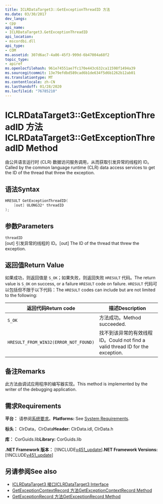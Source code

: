 ```yaml
---
title: ICLRDataTarget3::GetExceptionThreadID 方法
ms.date: 03/30/2017
dev_langs:
- cpp
api_name:
- ICLRDataTarget3.GetExceptionThreadID
api_location:
- mscordbi.dll
api_type:
- COM
ms.assetid: 307d6ac7-4a86-45f3-999d-6b47004a68f2
topic_type:
- apiref
ms.openlocfilehash: 961e74551ae7fc170e443c632ca11598f1494a39
ms.sourcegitcommit: 13e79efdbd589cad6b1de634f5d6b1262b12ab01
ms.translationtype: MT
ms.contentlocale: zh-CN
ms.lasthandoff: 01/28/2020
ms.locfileid: "76785210"
---
```

# <a name="iclrdatatarget3getexceptionthreadid-method"></a><span data-ttu-id="32dae-102">ICLRDataTarget3::GetExceptionThreadID 方法</span><span class="sxs-lookup"><span data-stu-id="32dae-102">ICLRDataTarget3::GetExceptionThreadID Method</span></span>
<span data-ttu-id="32dae-103">由公共语言运行时 (CLR) 数据访问服务调用，从而获取引发异常的线程的 ID。</span><span class="sxs-lookup"><span data-stu-id="32dae-103">Called by the common language runtime (CLR) data access services to get the ID of the thread that threw the exception.</span></span>  
  
## <a name="syntax"></a><span data-ttu-id="32dae-104">语法</span><span class="sxs-lookup"><span data-stu-id="32dae-104">Syntax</span></span>  
  
```cpp  
HRESULT GetExceptionThreadID(  
    [out] ULONG32* threadID  
);  
```  
  
## <a name="parameters"></a><span data-ttu-id="32dae-105">参数</span><span class="sxs-lookup"><span data-stu-id="32dae-105">Parameters</span></span>  
 `threadID`  
 <span data-ttu-id="32dae-106">[out] 引发异常的线程的 ID。</span><span class="sxs-lookup"><span data-stu-id="32dae-106">[out] The ID of the thread that threw the exception.</span></span>  
  
## <a name="return-value"></a><span data-ttu-id="32dae-107">返回值</span><span class="sxs-lookup"><span data-stu-id="32dae-107">Return Value</span></span>  
 <span data-ttu-id="32dae-108">如果成功，则返回值是 `S_OK`；如果失败，则返回失败 `HRESULT` 代码。</span><span class="sxs-lookup"><span data-stu-id="32dae-108">The return value is `S_OK` on success, or a failure `HRESULT` code on failure.</span></span> <span data-ttu-id="32dae-109">`HRESULT` 代码可以包括但不限于以下代码：</span><span class="sxs-lookup"><span data-stu-id="32dae-109">The `HRESULT` codes can include but are not limited to the following:</span></span>  
  
|<span data-ttu-id="32dae-110">返回代码</span><span class="sxs-lookup"><span data-stu-id="32dae-110">Return code</span></span>|<span data-ttu-id="32dae-111">描述</span><span class="sxs-lookup"><span data-stu-id="32dae-111">Description</span></span>|  
|-----------------|-----------------|  
|`S_OK`|<span data-ttu-id="32dae-112">方法成功。</span><span class="sxs-lookup"><span data-stu-id="32dae-112">Method succeeded.</span></span>|  
|`HRESULT_FROM_WIN32(ERROR_NOT_FOUND)`|<span data-ttu-id="32dae-113">找不到该异常的有效线程 ID。</span><span class="sxs-lookup"><span data-stu-id="32dae-113">Could not find a valid thread ID for the exception.</span></span>|  
  
## <a name="remarks"></a><span data-ttu-id="32dae-114">备注</span><span class="sxs-lookup"><span data-stu-id="32dae-114">Remarks</span></span>  
 <span data-ttu-id="32dae-115">此方法由调试应用程序的编写器实现。</span><span class="sxs-lookup"><span data-stu-id="32dae-115">This method is implemented by the writer of the debugging application.</span></span>  
  
## <a name="requirements"></a><span data-ttu-id="32dae-116">需求</span><span class="sxs-lookup"><span data-stu-id="32dae-116">Requirements</span></span>  
 <span data-ttu-id="32dae-117">**平台：** 请参阅[系统要求](../../../../docs/framework/get-started/system-requirements.md)。</span><span class="sxs-lookup"><span data-stu-id="32dae-117">**Platforms:** See [System Requirements](../../../../docs/framework/get-started/system-requirements.md).</span></span>  
  
 <span data-ttu-id="32dae-118">**标头：** ClrData，ClrData</span><span class="sxs-lookup"><span data-stu-id="32dae-118">**Header:** ClrData.idl, ClrData.h</span></span>  
  
 <span data-ttu-id="32dae-119">**库：** CorGuids.lib</span><span class="sxs-lookup"><span data-stu-id="32dae-119">**Library:** CorGuids.lib</span></span>  
  
 <span data-ttu-id="32dae-120">**.NET Framework 版本：** [!INCLUDE[v451_update](../../../../includes/net-current-v451-nov-plus.md)]</span><span class="sxs-lookup"><span data-stu-id="32dae-120">**.NET Framework Versions:** [!INCLUDE[v451_update](../../../../includes/net-current-v451-nov-plus.md)]</span></span>  
  
## <a name="see-also"></a><span data-ttu-id="32dae-121">另请参阅</span><span class="sxs-lookup"><span data-stu-id="32dae-121">See also</span></span>

- [<span data-ttu-id="32dae-122">ICLRDataTarget3 接口</span><span class="sxs-lookup"><span data-stu-id="32dae-122">ICLRDataTarget3 Interface</span></span>](iclrdatatarget3-interface.md)
- [<span data-ttu-id="32dae-123">GetExceptionContextRecord 方法</span><span class="sxs-lookup"><span data-stu-id="32dae-123">GetExceptionContextRecord Method</span></span>](iclrdatatarget3-getexceptioncontextrecord-method.md)
- [<span data-ttu-id="32dae-124">GetExceptionRecord 方法</span><span class="sxs-lookup"><span data-stu-id="32dae-124">GetExceptionRecord Method</span></span>](iclrdatatarget3-getexceptionrecord-method.md)

